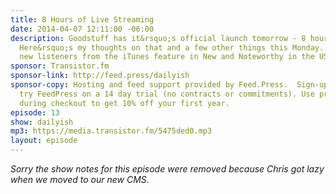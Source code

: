 ```yaml
---
title: 8 Hours of Live Streaming
date: 2014-04-07 12:11:00 -06:00
description: Goodstuff has it&rsquo;s official launch tomorrow - 8 hours of streaming.
  Here&rsquo;s my thoughts on that and a few other things this Monday. Welcome to
  new listeners from the iTunes feature in New and Noteworthy in the USA.
sponsor: Transistor.fm
sponsor-link: http://feed.press/dailyish
sponsor-copy: Hosting and feed support provided by Feed.Press.  Sign-up today and
  try FeedPress on a 14 day trial (no contracts or commitments). Use promo code "dailyish"
  during checkout to get 10% off your first year.
episode: 13
show: dailyish
mp3: https://media.transistor.fm/5475ded0.mp3
layout: episode
---
```


<em>Sorry the show notes for this episode were removed because Chris got lazy when we moved to our new CMS</em>.
